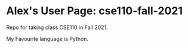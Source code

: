 # Alex's User Page: cse110-fall-2021
Repo for taking class CSE110 in Fall 2021.

My Favourite language is Python.
